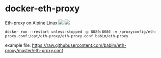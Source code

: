 # docker-eth-proxy

Eth-proxy on Alpine Linux
[![](https://images.microbadger.com/badges/version/babim/eth-proxy.svg)](https://microbadger.com/images/babim/eth-proxy "Get your own version badge on microbadger.com")
[![](https://images.microbadger.com/badges/image/babim/eth-proxy.svg)](https://microbadger.com/images/babim/eth-proxy "Get your own image badge on microbadger.com")

```
docker run --restart unless-stopped -p 8080:8080 -v /proxyconfig/eth-proxy.conf:/opt/eth-proxy/eth-proxy.conf babim/eth-proxy
```
example file:
https://raw.githubusercontent.com/babim/eth-proxy/master/eth-proxy.conf
